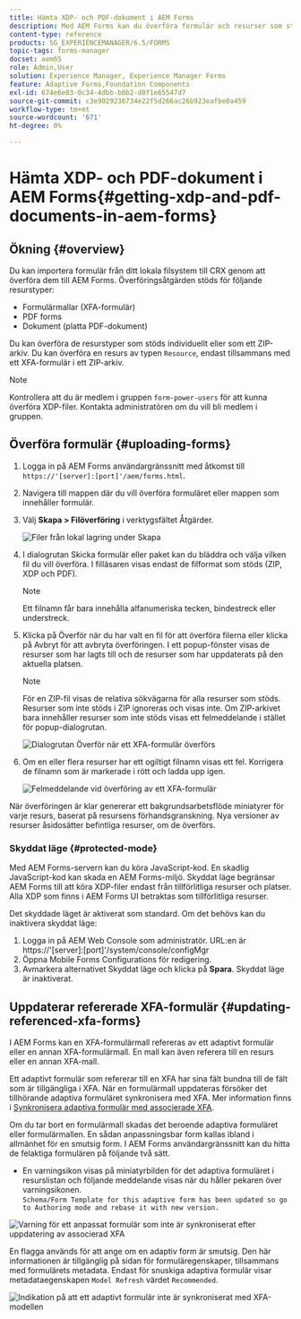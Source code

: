```yaml
---
title: Hämta XDP- och PDF-dokument i AEM Forms
description: Med AEM Forms kan du överföra formulär och resurser som stöds och använda dem med adaptiva formulär. Du kan också ladda upp formulär och relaterade resurser i grupp som en ZIP-adress.
content-type: reference
products: SG_EXPERIENCEMANAGER/6.5/FORMS
topic-tags: forms-manager
docset: aem65
role: Admin,User
solution: Experience Manager, Experience Manager Forms
feature: Adaptive Forms,Foundation Components
exl-id: 674e6e03-0c34-4dbb-b0b2-d8f1e65547d7
source-git-commit: c3e9029236734e22f5d266ac26b923eafbe0a459
workflow-type: tm+mt
source-wordcount: '671'
ht-degree: 0%

---
```


# Hämta XDP- och PDF-dokument i AEM Forms{#getting-xdp-and-pdf-documents-in-aem-forms}

## Ökning {#overview}

Du kan importera formulär från ditt lokala filsystem till CRX genom att överföra dem till AEM Forms. Överföringsåtgärden stöds för följande resurstyper:

* Formulärmallar (XFA-formulär)
* PDF forms
* Dokument (platta PDF-dokument)

Du kan överföra de resurstyper som stöds individuellt eller som ett ZIP-arkiv. Du kan överföra en resurs av typen `Resource`, endast tillsammans med ett XFA-formulär i ett ZIP-arkiv.

>[!NOTE]
>
>Kontrollera att du är medlem i gruppen `form-power-users` för att kunna överföra XDP-filer. Kontakta administratören om du vill bli medlem i gruppen.

## Överföra formulär {#uploading-forms}

1. Logga in på AEM Forms användargränssnitt med åtkomst till `https://'[server]:[port]'/aem/forms.html`.
1. Navigera till mappen där du vill överföra formuläret eller mappen som innehåller formulär.
1. Välj **Skapa > Filöverföring** i verktygsfältet Åtgärder.

   ![Filer från lokal lagring under Skapa](assets/step.png)

1. I dialogrutan Skicka formulär eller paket kan du bläddra och välja vilken fil du vill överföra. I filläsaren visas endast de filformat som stöds (ZIP, XDP och PDF).

   >[!NOTE]
   >
   >Ett filnamn får bara innehålla alfanumeriska tecken, bindestreck eller understreck.

1. Klicka på Överför när du har valt en fil för att överföra filerna eller klicka på Avbryt för att avbryta överföringen. I ett popup-fönster visas de resurser som har lagts till och de resurser som har uppdaterats på den aktuella platsen.

   >[!NOTE]
   >
   >För en ZIP-fil visas de relativa sökvägarna för alla resurser som stöds. Resurser som inte stöds i ZIP ignoreras och visas inte. Om ZIP-arkivet bara innehåller resurser som inte stöds visas ett felmeddelande i stället för popup-dialogrutan.

   ![Dialogrutan Överför när ett XFA-formulär överförs](assets/upload-scr.png)

1. Om en eller flera resurser har ett ogiltigt filnamn visas ett fel. Korrigera de filnamn som är markerade i rött och ladda upp igen.

   ![Felmeddelande vid överföring av ett XFA-formulär](assets/upload-scr-err.png)

När överföringen är klar genererar ett bakgrundsarbetsflöde miniatyrer för varje resurs, baserat på resursens förhandsgranskning. Nya versioner av resurser åsidosätter befintliga resurser, om de överförs.

### Skyddat läge {#protected-mode}

Med AEM Forms-servern kan du köra JavaScript-kod. En skadlig JavaScript-kod kan skada en AEM Forms-miljö. Skyddat läge begränsar AEM Forms till att köra XDP-filer endast från tillförlitliga resurser och platser. Alla XDP som finns i AEM Forms UI betraktas som tillförlitliga resurser.

Det skyddade läget är aktiverat som standard. Om det behövs kan du inaktivera skyddat läge:

1. Logga in på AEM Web Console som administratör. URL:en är https://&#39;[server]:[port]&#39;/system/console/configMgr
1. Öppna Mobile Forms Configurations för redigering.
1. Avmarkera alternativet Skyddat läge och klicka på **Spara**. Skyddat läge är inaktiverat.

## Uppdaterar refererade XFA-formulär {#updating-referenced-xfa-forms}

I AEM Forms kan en XFA-formulärmall refereras av ett adaptivt formulär eller en annan XFA-formulärmall. En mall kan även referera till en resurs eller en annan XFA-mall.

Ett adaptivt formulär som refererar till en XFA har sina fält bundna till de fält som är tillgängliga i XFA. När en formulärmall uppdateras försöker det tillhörande adaptiva formuläret synkronisera med XFA. Mer information finns i [Synkronisera adaptiva formulär med associerade XFA](../../forms/using/synchronizing-adaptive-forms-xfa.md).

Om du tar bort en formulärmall skadas det beroende adaptiva formuläret eller formulärmallen. En sådan anpassningsbar form kallas ibland i allmänhet för en smutsig form. I AEM Forms användargränssnitt kan du hitta de felaktiga formulären på följande två sätt.

* En varningsikon visas på miniatyrbilden för det adaptiva formuläret i resurslistan och följande meddelande visas när du håller pekaren över varningsikonen.\
  `Schema/Form Template for this adaptive form has been updated so go to Authoring mode and rebase it with new version.`

![Varning för ett anpassat formulär som inte är synkroniserat efter uppdatering av associerad XFA](assets/dirtyaf.png)

En flagga används för att ange om en adaptiv form är smutsig. Den här informationen är tillgänglig på sidan för formuläregenskaper, tillsammans med formulärets metadata. Endast för snuskiga adaptiva formulär visar metadataegenskapen `Model Refresh` värdet `Recommended`.

![Indikation på att ett adaptivt formulär inte är synkroniserat med XFA-modellen](assets/model-refresh.png)
